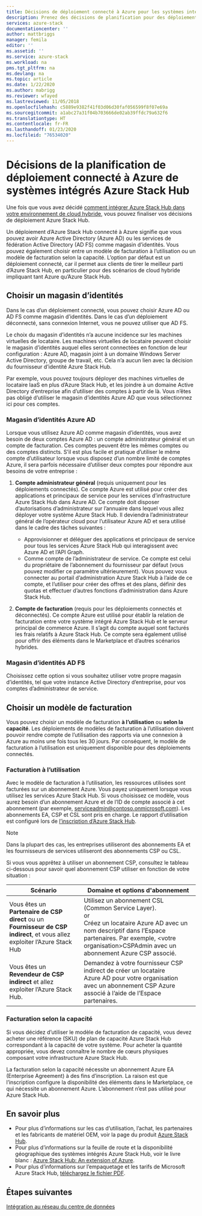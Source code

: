 ```yaml
---
title: Décisions de déploiement connecté à Azure pour les systèmes intégrés Azure Stack Hub | Microsoft Docs
description: Prenez des décisions de planification pour des déploiements connectés à Azure de systèmes intégrés Azure Stack Hub, notamment concernant la facturation et l’identité.
services: azure-stack
documentationcenter: ''
author: mattbriggs
manager: femila
editor: ''
ms.assetid: ''
ms.service: azure-stack
ms.workload: na
pms.tgt_pltfrm: na
ms.devlang: na
ms.topic: article
ms.date: 1/22/2020
ms.author: mabrigg
ms.reviewer: wfayed
ms.lastreviewed: 11/05/2018
ms.openlocfilehash: c5889e9382f41f03d06d30faf056599f8f07e69a
ms.sourcegitcommit: a1abc27a31f04b703666de02ab39ffdc79a632f6
ms.translationtype: HT
ms.contentlocale: fr-FR
ms.lasthandoff: 01/23/2020
ms.locfileid: "76534020"
---
```

# <a name="azure-connected-deployment-planning-decisions-for-azure-stack-hub-integrated-systems"></a>Décisions de la planification de déploiement connecté à Azure de systèmes intégrés Azure Stack Hub
Une fois que vous avez décidé [comment intégrer Azure Stack Hub dans votre environnement de cloud hybride](azure-stack-connection-models.md), vous pouvez finaliser vos décisions de déploiement Azure Stack Hub.

Un déploiement d’Azure Stack Hub connecté à Azure signifie que vous pouvez avoir Azure Active Directory (Azure AD) ou les services de fédération Active Directory (AD FS) comme magasin d’identités. Vous pouvez également choisir entre un modèle de facturation à l’utilisation ou un modèle de facturation selon la capacité. L’option par défaut est un déploiement connecté, car il permet aux clients de tirer le meilleur parti d’Azure Stack Hub, en particulier pour des scénarios de cloud hybride impliquant tant Azure qu’Azure Stack Hub.

## <a name="choose-an-identity-store"></a>Choisir un magasin d’identités
Dans le cas d’un déploiement connecté, vous pouvez choisir Azure AD ou AD FS comme magasin d’identités. Dans le cas d’un déploiement déconnecté, sans connexion Internet, vous ne pouvez utiliser que AD FS.

Le choix du magasin d’identités n’a aucune incidence sur les machines virtuelles de locataire. Les machines virtuelles de locataire peuvent choisir le magasin d’identités auquel elles seront connectées en fonction de leur configuration : Azure AD, magasin joint à un domaine Windows Server Active Directory, groupe de travail, etc. Cela n’a aucun lien avec la décision du fournisseur d’identité Azure Stack Hub.

Par exemple, vous pouvez toujours déployer des machines virtuelles de locataire IaaS en plus d’Azure Stack Hub, et les joindre à un domaine Active Directory d’entreprise afin d’utiliser des comptes à partir de là. Vous n’êtes pas obligé d’utiliser le magasin d’identités Azure AD que vous sélectionnez ici pour ces comptes.

### <a name="azure-ad-identity-store"></a>Magasin d’identités Azure AD
Lorsque vous utilisez Azure AD comme magasin d’identités, vous avez besoin de deux comptes Azure AD : un compte administrateur général et un compte de facturation. Ces comptes peuvent être les mêmes comptes ou des comptes distincts. S’il est plus facile et pratique d’utiliser le même compte d’utilisateur lorsque vous disposez d’un nombre limité de comptes Azure, il sera parfois nécessaire d’utiliser deux comptes pour répondre aux besoins de votre entreprise :

1. **Compte administrateur général** (requis uniquement pour les déploiements connectés). Ce compte Azure est utilisé pour créer des applications et principaux de service pour les services d’infrastructure Azure Stack Hub dans Azure AD. Ce compte doit disposer d’autorisations d’administrateur sur l’annuaire dans lequel vous allez déployer votre système Azure Stack Hub. Il deviendra l’administrateur général de l’opérateur cloud pour l’utilisateur Azure AD et sera utilisé dans le cadre des tâches suivantes :

    - Approvisionner et déléguer des applications et principaux de service pour tous les services Azure Stack Hub qui interagissent avec Azure AD et l’API Graph.
    - Comme compte de l’administrateur de service. Ce compte est celui du propriétaire de l’abonnement du fournisseur par défaut (vous pouvez modifier ce paramètre ultérieurement). Vous pouvez vous connecter au portail d’administration Azure Stack Hub à l’aide de ce compte, et l’utiliser pour créer des offres et des plans, définir des quotas et effectuer d’autres fonctions d’administration dans Azure Stack Hub.

2. **Compte de facturation** (requis pour les déploiements connectés et déconnectés). Ce compte Azure est utilisé pour établir la relation de facturation entre votre système intégré Azure Stack Hub et le serveur principal de commerce Azure. Il s’agit du compte auquel sont facturés les frais relatifs à Azure Stack Hub. Ce compte sera également utilisé pour offrir des éléments dans le Marketplace et d’autres scénarios hybrides.

### <a name="ad-fs-identity-store"></a>Magasin d’identités AD FS
Choisissez cette option si vous souhaitez utiliser votre propre magasin d’identités, tel que votre instance Active Directory d’entreprise, pour vos comptes d’administrateur de service.  

## <a name="choose-a-billing-model"></a>Choisir un modèle de facturation
Vous pouvez choisir un modèle de facturation **à l’utilisation** ou **selon la capacité**. Les déploiements de modèles de facturation à l’utilisation doivent pouvoir rendre compte de l’utilisation des rapports via une connexion à Azure au moins une fois tous les 30 jours. Par conséquent, le modèle de facturation à l’utilisation est uniquement disponible pour des déploiements connectés.  

### <a name="pay-as-you-use"></a>Facturation à l’utilisation
Avec le modèle de facturation à l’utilisation, les ressources utilisées sont facturées sur un abonnement Azure. Vous payez uniquement lorsque vous utilisez les services Azure Stack Hub. Si vous choisissez ce modèle, vous aurez besoin d’un abonnement Azure et de l’ID de compte associé à cet abonnement (par exemple, serviceadmin@contoso.onmicrosoft.com). Les abonnements EA, CSP et CSL sont pris en charge. Le rapport d’utilisation est configuré lors de [l’inscription d’Azure Stack Hub](azure-stack-registration.md).

> [!NOTE]
> Dans la plupart des cas, les entreprises utiliseront des abonnements EA et les fournisseurs de services utiliseront des abonnements CSP ou CSL.

Si vous vous apprêtez à utiliser un abonnement CSP, consultez le tableau ci-dessous pour savoir quel abonnement CSP utiliser en fonction de votre situation :

|Scénario|Domaine et options d'abonnement|
|-----|-----|
|Vous êtes un **Partenaire de CSP direct** ou un **Fournisseur de CSP indirect**, et vous allez exploiter l’Azure Stack Hub|Utilisez un abonnement CSL (Common Service Layer).<br>     or<br>Créez un locataire Azure AD avec un nom descriptif dans l’Espace partenaires. Par exemple, &lt;votre organisation>CSPAdmin avec un abonnement Azure CSP associé.|
|Vous êtes un **Revendeur de CSP indirect** et allez exploiter l’Azure Stack Hub.|Demandez à votre fournisseur CSP indirect de créer un locataire Azure AD pour votre organisation avec un abonnement CSP Azure associé à l’aide de l’Espace partenaires.|

### <a name="capacity-based-billing"></a>Facturation selon la capacité
Si vous décidez d’utiliser le modèle de facturation de capacité, vous devez acheter une référence (SKU) de plan de capacité Azure Stack Hub correspondant à la capacité de votre système. Pour acheter la quantité appropriée, vous devez connaître le nombre de cœurs physiques composant votre infrastructure Azure Stack Hub.

La facturation selon la capacité nécessite un abonnement Azure EA (Enterprise Agreement) à des fins d’inscription. La raison est que l’inscription configure la disponibilité des éléments dans le Marketplace, ce qui nécessite un abonnement Azure. L’abonnement n’est pas utilisé pour Azure Stack Hub.

## <a name="learn-more"></a>En savoir plus
- Pour plus d’informations sur les cas d’utilisation, l’achat, les partenaires et les fabricants de matériel OEM, voir la page du produit [Azure Stack Hub](https://azure.microsoft.com/overview/azure-stack/).
- Pour plus d’informations sur la feuille de route et la disponibilité géographique des systèmes intégrés Azure Stack Hub, voir le livre blanc : [Azure Stack Hub: An extension of Azure](https://azure.microsoft.com/resources/azure-stack-an-extension-of-azure/). 
- Pour plus d’informations sur l’empaquetage et les tarifs de Microsoft Azure Stack Hub, [téléchargez le fichier PDF](https://azure.microsoft.com/mediahandler/files/resourcefiles/5bc3f30c-cd57-4513-989e-056325eb95e1/Azure-Stack-packaging-and-pricing-datasheet.pdf). 

## <a name="next-steps"></a>Étapes suivantes
[Intégration au réseau du centre de données](azure-stack-network.md)